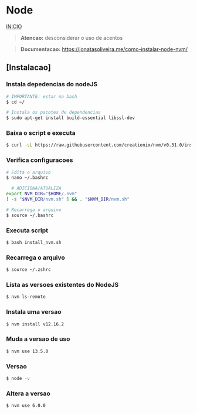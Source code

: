 # Node

[INICIO](../README.md)

> **Atencao:** desconsiderar o uso de acentos

> **Documentacao:** https://jonatasoliveira.me/como-instalar-node-nvm/

## [Instalacao]

### Instala depedencias do nodeJS

```bash
# IMPORTANTE: estar na bash
$ cd ~/

# Instala os pacotes de dependencias
$ sudo apt-get install build-essential libssl-dev
```

### Baixa o script e executa

```bash
$ curl -sL https://raw.githubusercontent.com/creationix/nvm/v0.31.0/install.sh -o install_nvm.sh
```

### Verifica configuracoes

```bash
# Edita o arquivo
$ nano ~/.bashrc

  # ADICIONA/ATUALIZA
export NVM_DIR="$HOME/.nvm"
[ -s "$NVM_DIR/nvm.sh" ] && . "$NVM_DIR/nvm.sh"

# Recarrega o arquivo
$ source ~/.bashrc
```

### Executa script

```bash
$ bash install_nvm.sh
```

### Recarrega o arquivo

```bash
$ source ~/.zshrc
```

### Lista as versoes existentes do NodeJS

```bash
$ nvm ls-remote
```

### Instala uma versao

```bash
$ nvm install v12.16.2
```

### Muda a versao de uso

```bash
$ nvm use 13.5.0
```

### Versao

```bash
$ node -v
```

### Altera a versao

```bash
$ nvm use 6.0.0
```
